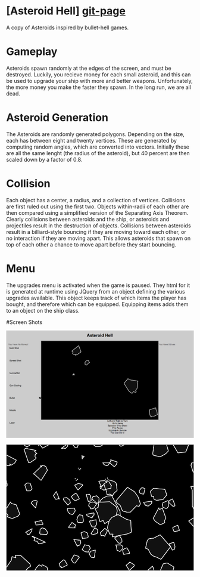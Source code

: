 # [Asteroid Hell] [git-page]

A copy of Asteroids inspired by bullet-hell games. 

[git-page]: http://danherr.github.io/Asteroids-thing/asteroids/

# Gameplay

Asteroids spawn randomly at the edges of the screen, and must be destroyed. Luckily, you
recieve money for each small asteroid, and this can be used to upgrade your ship with more
and better weapons.  Unfortunately, the more money you make the faster they spawn. In the
long run, we are all dead.

# Asteroid Generation

The Asteroids are randomly generated polygons. Depending on the size, each has
between eight and twenty vertices.  These are generated by computing random angles, which
are converted into vectors.  Initially these are all the same lenght (the radius of the
asteroid), but 40 percent are then scaled down by a factor of 0.8.

# Collision

Each object has a center, a radius, and a collection of vertices. Collisions are first ruled
out using the first two.  Objects within-radii of each other are then compared using
a simplified version of the Separating Axis Theorem.  Clearly collisions between asteroids and
the ship, or asteroids and projectiles result in the destruction of objects. Collisions between
asteroids result in a billiard-style bouncing if they are moving toward each other, or no
interaction if they are moving apart.  This allows asteroids that spawn on top of each other
a chance to move apart before they start bouncing.

# Menu

The upgrades menu is activated when the game is paused. They html for it is generated at runtime
using JQuery from an object defining the various upgrades available. This object keeps track of
which items the player has bought, and therefore which can be equipped. Equipping items adds
them to an object on the ship class.

#Screen Shots

![Screen Shot 1](/images/screen_shot_1.png)

![Screen Shot 2](/images/screen_shot_2.png)

